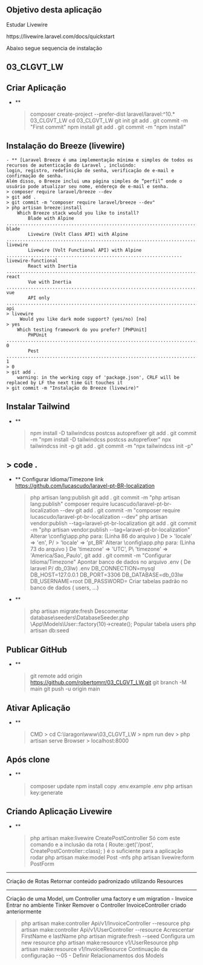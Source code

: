 ## Objetivo desta aplicação
<p> Estudar Livewire</p>
<p> https://livewire.laravel.com/docs/quickstart </p>
<p> Abaixo segue sequencia de instalação</p>

## 03_CLGVT_LW

## Criar Aplicação 
- **
	> composer create-project --prefer-dist laravel/laravel:^10.* 03_CLGVT_LW
	> cd 03_CLGVT_LW
	> git init
	> git add .
	> git commit -m "First commit" 
	> npm install
	> git add .
	> git commit -m "npm install" 
## Instalação do Breeze (livewire)
	- ** [Laravel Breeze é uma implementação mínima e simples de todos os recursos de autenticação do Laravel , incluindo:
	login, registro, redefinição de senha, verificação de e-mail e confirmação de senha. 
	Além disso, o Breeze inclui uma página simples de “perfil” onde o usuário pode atualizar seu nome, endereço de e-mail e senha.
	> composer require laravel/breeze --dev
	> git add .
	> git commit -m "composer require laravel/breeze --dev" 
	> php artisan breeze:install
		Which Breeze stack would you like to install?
			Blade with Alpine ........................................................................................................ blade
			Livewire (Volt Class API) with Alpine ................................................................................. livewire
			Livewire (Volt Functional API) with Alpine ................................................................. livewire-functional
			React with Inertia ....................................................................................................... react
			Vue with Inertia ........................................................................................................... vue
			API only ................................................................................................................... api
	> livewire
		 Would you like dark mode support? (yes/no) [no]
	> yes
		Which testing framework do you prefer? [PHPUnit]
			PHPUnit ...................................................................................................................... 0
			Pest ......................................................................................................................... 1
	> 0
	> git add .
		warning: in the working copy of 'package.json', CRLF will be replaced by LF the next time Git touches it
	> git commit -m "Instalação do Breeze (livewire)" 
## Instalar Tailwind
- ** 
	> npm install -D tailwindcss postcss autoprefixer
	> git add .
	> git commit -m "npm install -D tailwindcss postcss autoprefixer" 
	> npx tailwindcss init -p
	> git add .
	> git commit -m "npx tailwindcss init -p" 
## > code .
- **
	Configurar Idioma/Timezone
		link
			https://github.com/lucascudo/laravel-pt-BR-localization
    > php artisan lang:publish
	> git add .
	> git commit -m "php artisan lang:publish" 
	> composer require lucascudo/laravel-pt-br-localization --dev
	> git add .
	> git commit -m "composer require lucascudo/laravel-pt-br-localization --dev" 
	> php artisan vendor:publish --tag=laravel-pt-br-localization
	> git add .
	> git commit -m "php artisan vendor:publish --tag=laravel-pt-br-localization" 
		Alterar \config\app.php para: (Linha 86 do arquivo )
			De > 'locale' => 'en',
			P/ > 'locale' => 'pt_BR'
		Alterar \config\app.php para: (Linha 73 do arquivo )
			De 'timezone' => 'UTC',
			P\ 'timezone' => 'America/Sao_Paulo',
	> git add .
	> git commit -m "Configurar Idioma/Timezone" 
	Apontar banco de dados no arquivo .env ( De laravel P/ db_03lw)
		.env
		DB_CONNECTION=mysql
		DB_HOST=127.0.0.1
		DB_PORT=3306
		DB_DATABASE=db_03lw
		DB_USERNAME=root
		DB_PASSWORD=
	Criar tabelas padrão no banco de dados ( users, ...)
- **    
	> php artisan migrate:fresh
	Descomentar database\seeders\DatabaseSeeder.php
	 	\App\Models\User::factory(10)->create();
	Popular tabela users
	> php artisan db:seed
## Publicar GitHub
- **
	> git remote add origin https://github.com/robertomrr/03_CLGVT_LW.git
	> git branch -M main
	> git push -u origin main
## Ativar Aplicação
- **
	> CMD 
		> cd C:\laragon\www\03_CLGVT_LW
		> npm run dev
		> php artisan serve
	> Browser
		> localhost:8000
## Após clone
- **
	> composer update
	> npm install
	> copy .env.example .env
	> php artisan key:generate
## Criando Aplicação Livewire
- **
	> php artisan make:livewire CreatePostController
		Só com este comando e a inclusão da rota ( Route::get('/post', CreatePostController::class); ) é o suficiente para a aplicação rodar
	> php artisan make:model Post -mfs
	> php artisan livewire:form PostForm
_____________________________________________________________________________
Criação de Rotas
Retornar conteúdo padronizado utilizando Resources
_____________________________________________________________________________
Criação de uma Model, um Controller uma factory e um migration - Invoice
Entrar no ambiente Tinker
Remover o Controller InvoiceController criado anteriormente
> php artisan make:controller Api/v1/InvoiceController --resource
> php artisan make:controller Api/v1/UserController --resource
Acrescentar FirstName e lastName
> php artisan migrate:fresh --seed
Configura um new resource
> php artisan make:resource v1/UserResource
> php artisan make:resource v1/InvoiceResource
Continuação da configuração  --05 - Definir Relacionamentos dos Models